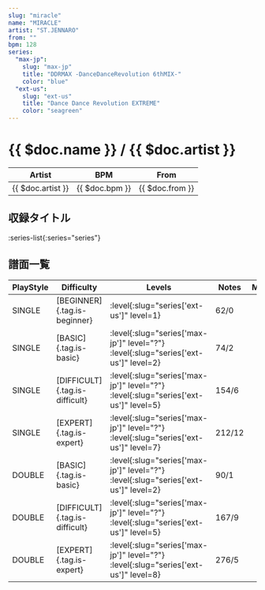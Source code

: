 ```yaml
---
slug: "miracle"
name: "MIRACLE"
artist: "ST.JENNARO"
from: ""
bpm: 128
series:
  "max-jp":
    slug: "max-jp"
    title: "DDRMAX -DanceDanceRevolution 6thMIX-"
    color: "blue"
  "ext-us":
    slug: "ext-us"
    title: "Dance Dance Revolution EXTREME"
    color: "seagreen"
---
```


# {{ $doc.name }} / {{ $doc.artist }}

|Artist|BPM|From|
|------|---|----|
|{{ $doc.artist }}|{{ $doc.bpm }}|{{ $doc.from }}|

## 収録タイトル

:series-list{:series="series"}

## 譜面一覧

|PlayStyle|Difficulty|Levels|Notes|Movie|
|---------|----------|------|-----|-----|
|SINGLE|[BEGINNER]{.tag.is-beginner}|:level{:slug="series['ext-us']" level=1}|62/0||
|SINGLE|[BASIC]{.tag.is-basic}|:level{:slug="series['max-jp']" level="?"} :level{:slug="series['ext-us']" level=2}|74/2||
|SINGLE|[DIFFICULT]{.tag.is-difficult}|:level{:slug="series['max-jp']" level="?"} :level{:slug="series['ext-us']" level=5}|154/6||
|SINGLE|[EXPERT]{.tag.is-expert}|:level{:slug="series['max-jp']" level="?"} :level{:slug="series['ext-us']" level=7}|212/12||
|DOUBLE|[BASIC]{.tag.is-basic}|:level{:slug="series['max-jp']" level="?"} :level{:slug="series['ext-us']" level=2}|90/1||
|DOUBLE|[DIFFICULT]{.tag.is-difficult}|:level{:slug="series['max-jp']" level="?"} :level{:slug="series['ext-us']" level=5}|167/9||
|DOUBLE|[EXPERT]{.tag.is-expert}|:level{:slug="series['max-jp']" level="?"} :level{:slug="series['ext-us']" level=8}|276/5||
